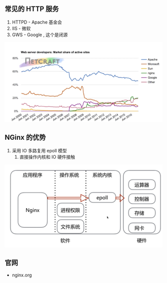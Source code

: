 ## 常见的 HTTP 服务

1. HTTPD - Apache 基金会
2. IIS - 微软
3. GWS - Google , 这个是闭源

![image-20210820170822822](img/image-20210820170822822.png)



## NGinx 的优势

1. 采用 IO 多路复用 epoll 模型
   1. 直接操作内核和 IO 硬件接触

![image-20210820171240711](img/image-20210820171240711.png)



## 官网

- nginx.org